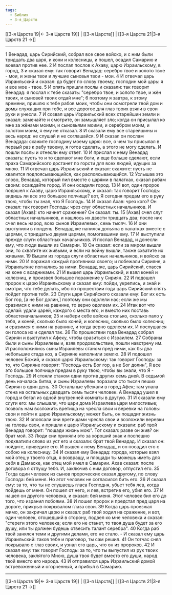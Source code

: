 ```yaml
---
tags:
  - Библия
  - 3-я_Царств
---
```

[[3-я Царств 19|← 3-я Царств 19]] | [[3-я Царств]] | [[3-я Царств 21|3-я Царств 21 →]]

---
1 Венадад, царь Сирийский, собрал все свое войско, и с ним были тридцать два царя, и кони и колесницы, и пошел, осадил Самарию и воевал против нее.
2 И послал послов к Ахаву, царю Израильскому, в город,
3 и сказал ему: так говорит Венадад: серебро твое и золото твое - мои, и жены твои и лучшие сыновья твои - мои.
4 И отвечал царь Израильский и сказал: да будет по слову твоему, господин мой царь: я и все мое - твое.
5 И опять пришли послы и сказали: так говорит Венадад: я послал к тебе сказать: "серебро твое, и золото твое, и жён твоих, и сыновей твоих отдай мне";
6 поэтому я завтра, к этому времени, пришлю к тебе рабов моих, чтобы они осмотрели твой дом и домы служащих при тебе, и все дорогое для глаз твоих взяли в свои руки и унесли.
7 И созвал царь Израильский всех старейшин земли и сказал: замечайте и смотрите, он замышляет зло; когда он присылал ко мне за жёнами моими, и сыновьями моими, и серебром моим, и золотом моим, я ему не отказал.
8 И сказали ему все старейшины и весь народ: не слушай и не соглашайся.
9 И сказал он послам Венадада: скажите господину моему царю: все, о чем ты присылал в первый раз к рабу твоему, я готов сделать, а этого не могу сделать. И пошли послы и отнесли ему ответ.
10 И прислал к нему Венадад сказать: пусть то и то сделают мне боги, и еще больше сделают, если праха Самарийского достанет по горсти для всех людей, идущих за мною.
11 И отвечал царь Израильский и сказал: скажите: пусть не хвалится подпоясывающийся, как распоясывающийся.
12 Услышав это слово, Венадад, который пил вместе с царями в палатках, сказал рабам своим: осаждайте город. И они осадили город.
13 И вот, один пророк подошел к Ахаву, царю Израильскому, и сказал: так говорит Господь: видишь ли все это большое полчище? вот, Я сегодня предам его в руку твою, чтобы ты знал, что Я Господь.
14 И сказал Ахав: чрез кого? Он сказал: так говорит Господь: чрез слуг областных начальников. И сказал [Ахав]: кто начнет сражение? Он сказал: ты.
15 [Ахав] счел слуг областных начальников, и нашлось их двести тридцать два; после них счел весь народ, всех сынов Израилевых, семь тысяч.
16 И они выступили в полдень. Венадад же напился допьяна в палатках вместе с царями, с тридцатью двумя царями, помогавшими ему.
17 И выступили прежде слуги областных начальников. И послал Венадад, и донесли ему, что люди вышли из Самарии.
18 Он сказал: если за миром вышли они, то схватите их живыми, и если на войну вышли, также схватите их живыми.
19 Вышли из города слуги областных начальников, и войско за ними.
20 И поражал каждый противника своего; и побежали Сирияне, а Израильтяне погнались за ними. Венадад же, царь Сирийский, спасся на коне с всадниками.
21 И вышел царь Израильский, и взял коней и колесниц, и произвел большое поражение у Сириян.
22 И подошел пророк к царю Израильскому и сказал ему: пойди, укрепись, и знай и смотри, что тебе делать, ибо по прошествии года царь Сирийский опять пойдет против тебя.
23 Слуги царя Сирийского сказали ему: Бог их есть Бог гор, [а не Бог долин,] поэтому они одолели нас; если же мы сразимся с ними на равнине, то верно одолеем их.
24 Итак вот что сделай: удали царей, каждого с места его, и вместо них поставь областеначальников;
25 и набери себе войска столько, сколько пало у тебя, и коней, сколько было коней, и колесниц, сколько было колесниц; и сразимся с ними на равнине, и тогда верно одолеем их. И послушался он голоса их и сделал так.
26 По прошествии года Венадад собрал Сириян и выступил к Афеку, чтобы сразиться с Израилем.
27 Собраны были и сыны Израилевы и, взяв продовольствие, пошли навстречу им. И расположились сыны Израилевы станом пред ними, как бы два небольшие стада коз, а Сирияне наполнили землю.
28 И подошел человек Божий, и сказал царю Израильскому: так говорит Господь: за то, что Сирияне говорят: "Господь есть Бог гор, а не Бог долин", Я все это большое полчище предам в руку твою, чтобы вы знали, что Я - Господь.
29 И стояли станом одни против других семь дней. В седьмой день началась битва, и сыны Израилевы поразили сто тысяч пеших Сириян в один день.
30 Остальные убежали в город Афек; там упала стена на остальных двадцать семь тысяч человек. А Венадад ушел в город и бегал из одной внутренней комнаты в другую.
31 И сказали ему слуги его: мы слышали, что цари дома Израилева цари милостивые; позволь нам возложить вретища на чресла свои и веревки на головы свои и пойти к царю Израильскому; может быть, он пощадит жизнь твою.
32 И опоясали они вретищами чресла свои и возложили веревки на головы свои, и пришли к царю Израильскому и сказали: раб твой Венадад говорит: "пощади жизнь мою". Тот сказал: разве он жив? он брат мой.
33 Люди сии приняли это за хороший знак и поспешно подхватили слово из уст его и сказали: брат твой Венадад. И сказал он: пойдите, приведите его. И вышел к нему Венадад, и он посадил его с собою на колесницу.
34 И сказал ему Венадад: города, которые взял мой отец у твоего отца, я возвращу, и площади ты можешь иметь для себя в Дамаске, как отец мой имел в Самарии. Ахав сказал: после договора я отпущу тебя. И, заключив с ним договор, отпустил его.
35 Тогда один человек из сынов пророческих сказал другому, по слову Господа: бей меня. Но этот человек не согласился бить его.
36 И сказал ему: за то, что ты не слушаешь гласа Господня, убьет тебя лев, когда пойдешь от меня. Он пошел от него, и лев, встретив его, убил его.
37 И нашел он другого человека, и сказал: бей меня. Этот человек бил его до того, что изранил побоями.
38 И пошел пророк и предстал пред царя на дороге, прикрыв покрывалом глаза свои.
39 Когда царь проезжал мимо, он закричал царю и сказал: раб твой ходил на сражение, и вот, один человек, отошедший в сторону, подвел ко мне человека и сказал: "стереги этого человека; если его не станет, то твоя душа будет за его душу, или ты должен будешь отвесить талант серебра".
40 Когда раб твой занялся теми и другими делами, его не стало. - И сказал ему царь Израильский: таков тебе и приговор, ты сам решил.
41 Он тотчас снял покрывало с глаз своих, и узнал его царь, что он из пророков.
42 И сказал ему: так говорит Господь: за то, что ты выпустил из рук твоих человека, заклятого Мною, душа твоя будет вместо его души, народ твой вместо его народа.
43 И отправился царь Израильский домой встревоженный и огорченный, и прибыл в Самарию.

---
[[3-я Царств 19|← 3-я Царств 19]] | [[3-я Царств]] | [[3-я Царств 21|3-я Царств 21 →]]